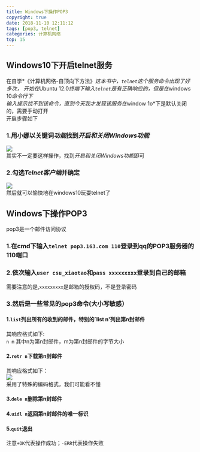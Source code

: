 ```yaml
---
title: Windows下操作POP3
copyright: true
date: 2018-11-10 12:11:12
tags: [pop3, telnet]
categories: 计算机网络
top: 15
---
```


## Windows10下开启telnet服务    
在自学*《计算机网络-自顶向下方法》*这本书中，`telnet`这个服务命令出现了好多次，  <!-- more -->
开始在*Ubuntu 12.0*终端下输入`telnet`是有正确响应的，但是在*windows 10*命令行下    
输入提示找不到该命令，直到今天我才发现该服务在*window 1o*下是默认关闭的，需要手动打开      
开启步骤如下    
### 1.用小娜以关键词*功能*找到*开启和关闭Windows功能*     
![](https://i.imgur.com/uDffqOV.png)      
其实不一定要这样操作，找到*开启和关闭Windows功能*即可      
### 2.勾选*Telnet客户端*并确定    
![](https://i.imgur.com/ZpsU915.png)    
然后就可以愉快地在windows10玩耍telnet了     

## Windows下操作POP3    
pop3是一个邮件访问协议   
### 1.在cmd下输入`telnet pop3.163.com 110`登录到qq的POP3服务器的110端口      
### 2.依次输入`user csu_xiaotao`和`pass xxxxxxxxx`登录到自己的邮箱   
需要注意的是,`xxxxxxxxx`是邮箱的授权码，不是登录密码    
### 3.然后是一些常见的pop3命令(大小写敏感）    
#### 1.`list`列出所有的收到的邮件，特别的`list n'列出第n封邮件    
其响应格式如下:    
`n m`
其中n为第n封邮件，m为第n封邮件的字节大小    
#### 2.`retr n`下载第n封邮件    
其响应格式如下：       
![](https://i.imgur.com/lQJLbpd.png)    
采用了特殊的编码格式，我们可能看不懂     
#### 3.`dele n`删除第n封邮件    
#### 4.`uidl n`返回第n封邮件的唯一标识   
#### 5.`quit`退出
注意`+OK`代表操作成功；`-ERR`代表操作失败     
